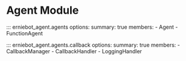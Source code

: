 
# Agent Module


::: erniebot_agent.agents
    options:
        summary: true
        members:
        - Agent
        - FunctionAgent

::: erniebot_agent.agents.callback
    options:
        summary: true
        members:
        - CallbackManager
        - CallbackHandler
        - LoggingHandler

